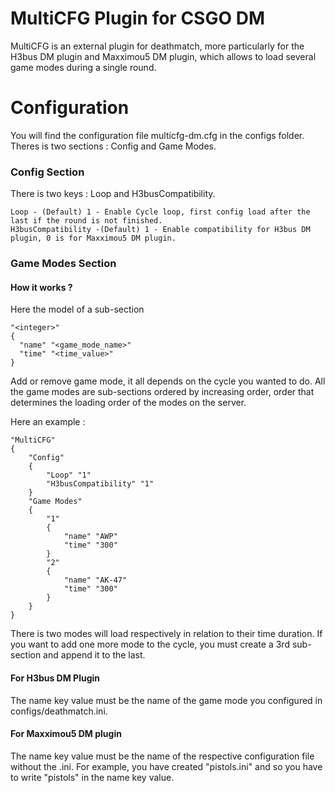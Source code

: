 # MultiCFG Plugin for CSGO DM

MultiCFG is an external plugin for deathmatch, more particularly for the H3bus DM plugin and Maxximou5 DM plugin, which allows to load several game modes during a single round.

# Configuration

You will find the configuration file multicfg-dm.cfg in the configs folder.
Theres is two sections : Config and Game Modes.

### Config Section

There is two keys : Loop and H3busCompatibility.

```
Loop - (Default) 1 - Enable Cycle loop, first config load after the last if the round is not finished.
H3busCompatibility -(Default) 1 - Enable compatibility for H3bus DM plugin, 0 is for Maxximou5 DM plugin.
```

### Game Modes Section

#### How it works ?

Here the model of a sub-section

```
"<integer>"
{
  "name" "<game_mode_name>"
  "time" "<time_value>"
}
```

Add or remove game mode, it all depends on the cycle you wanted to do. All the game modes are sub-sections ordered by increasing order, order that determines the loading order of the modes on the server.

Here an example : 

```
"MultiCFG"
{
	"Config"
	{
		"Loop" "1"
		"H3busCompatibility" "1"
	}
	"Game Modes"
	{
		"1"
		{
			"name" "AWP"
			"time" "300"
		}
		"2"
		{
			"name" "AK-47"
			"time" "300"
		}
	}
}
```

There is two modes will load respectively in relation to their time duration. If you want to add one more mode to the cycle, you must create a 3rd sub-section and append it to the last.

#### For H3bus DM Plugin

The name key value must be the name of the game mode you configured in configs/deathmatch.ini.

#### For Maxximou5 DM plugin

The name key value must be the name of the respective configuration file without the .ini. For example, you have created "pistols.ini" and so you have to write "pistols" in the name key value.



